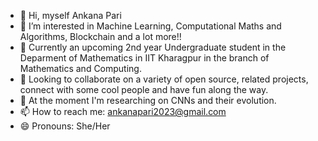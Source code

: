 - 👋 Hi, myself Ankana Pari
- 👀 I’m interested in Machine Learning, Computational Maths and Algorithms, Blockchain and a lot more!!
- 🌱 Currently an upcoming 2nd year Undergraduate student in the Deparment of Mathematics in IIT Kharagpur in the branch of Mathematics and Computing.
- 💞️ Looking to collaborate on a variety of open source, related projects, connect with some cool people and have fun along the way.
- 🌱 At the moment I'm researching on CNNs and their evolution.
- 📫 How to reach me: ankanapari2023@gmail.com
- 😄 Pronouns: She/Her

<!---
ankana2113/ankana2113 is a ✨ special ✨ repository because its `README.md` (this file) appears on your GitHub profile.
You can click the Preview link to take a look at your changes.
--->
